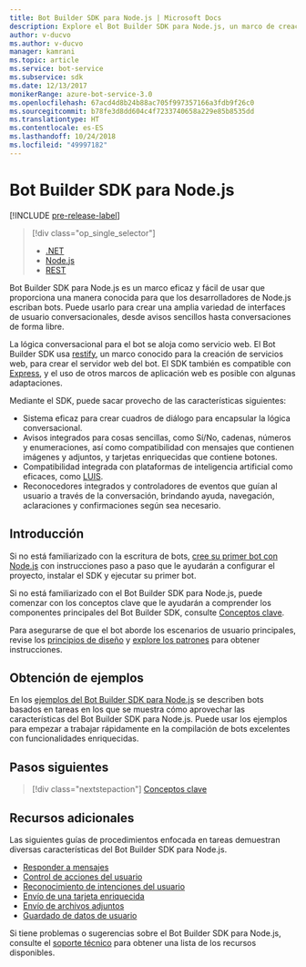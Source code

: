 ```yaml
---
title: Bot Builder SDK para Node.js | Microsoft Docs
description: Explore el Bot Builder SDK para Node.js, un marco de creación de bots eficaz y fácil de usar.
author: v-ducvo
ms.author: v-ducvo
manager: kamrani
ms.topic: article
ms.service: bot-service
ms.subservice: sdk
ms.date: 12/13/2017
monikerRange: azure-bot-service-3.0
ms.openlocfilehash: 67acd4d8b24b88ac705f997357166a3fdb9f26c0
ms.sourcegitcommit: b78fe3d8dd604c4f7233740658a229e85b8535dd
ms.translationtype: HT
ms.contentlocale: es-ES
ms.lasthandoff: 10/24/2018
ms.locfileid: "49997182"
---
```

# <a name="bot-builder-sdk-for-nodejs"></a>Bot Builder SDK para Node.js

[!INCLUDE [pre-release-label](../includes/pre-release-label-v3.md)]

> [!div class="op_single_selector"]
> - [.NET](../dotnet/bot-builder-dotnet-overview.md)
> - [Node.js](../nodejs/bot-builder-nodejs-overview.md)
> - [REST](../rest-api/bot-framework-rest-overview.md)

Bot Builder SDK para Node.js es un marco eficaz y fácil de usar que proporciona una manera conocida para que los desarrolladores de Node.js escriban bots.
Puede usarlo para crear una amplia variedad de interfaces de usuario conversacionales, desde avisos sencillos hasta conversaciones de forma libre.

La lógica conversacional para el bot se aloja como servicio web. El Bot Builder SDK usa <a href="http://restify.com">restify</a>, un marco conocido para la creación de servicios web, para crear el servidor web del bot. El SDK también es compatible con <a href="http://expressjs.com/">Express</a>, y el uso de otros marcos de aplicación web es posible con algunas adaptaciones. 

Mediante el SDK, puede sacar provecho de las características siguientes: 

- Sistema eficaz para crear cuadros de diálogo para encapsular la lógica conversacional.
- Avisos integrados para cosas sencillas, como Sí/No, cadenas, números y enumeraciones, así como compatibilidad con mensajes que contienen imágenes y adjuntos, y tarjetas enriquecidas que contiene botones.
- Compatibilidad integrada con plataformas de inteligencia artificial como eficaces, como <a href="http://luis.ai" target="_blank">LUIS</a>.
- Reconocedores integrados y controladores de eventos que guían al usuario a través de la conversación, brindando ayuda, navegación, aclaraciones y confirmaciones según sea necesario.

## <a name="get-started"></a>Introducción

Si no está familiarizado con la escritura de bots, [cree su primer bot con Node.js](bot-builder-nodejs-quickstart.md) con instrucciones paso a paso que le ayudarán a configurar el proyecto, instalar el SDK y ejecutar su primer bot. 

Si no está familiarizado con el Bot Builder SDK para Node.js, puede comenzar con los conceptos clave que le ayudarán a comprender los componentes principales del Bot Builder SDK, consulte [Conceptos clave](bot-builder-nodejs-concepts.md).

Para asegurarse de que el bot aborde los escenarios de usuario principales, revise los [principios de diseño](../bot-service-design-principles.md) y [explore los patrones](../bot-service-design-pattern-task-automation.md) para obtener instrucciones.

## <a name="get-samples"></a>Obtención de ejemplos

En los [ejemplos del Bot Builder SDK para Node.js](bot-builder-nodejs-samples.md) se describen bots basados en tareas en los que se muestra cómo aprovechar las características del Bot Builder SDK para Node.js. Puede usar los ejemplos para empezar a trabajar rápidamente en la compilación de bots excelentes con funcionalidades enriquecidas.

## <a name="next-steps"></a>Pasos siguientes
> [!div class="nextstepaction"]
> [Conceptos clave](bot-builder-nodejs-concepts.md)

## <a name="additional-resources"></a>Recursos adicionales

Las siguientes guías de procedimientos enfocada en tareas demuestran diversas características del Bot Builder SDK para Node.js.

* [Responder a mensajes](bot-builder-nodejs-use-default-message-handler.md)
* [Control de acciones del usuario](bot-builder-nodejs-dialog-actions.md)
* [Reconocimiento de intenciones del usuario](bot-builder-nodejs-recognize-intent-messages.md)
* [Envío de una tarjeta enriquecida](bot-builder-nodejs-send-rich-cards.md)
* [Envío de archivos adjuntos](bot-builder-nodejs-send-receive-attachments.md)
* [Guardado de datos de usuario](bot-builder-nodejs-save-user-data.md)


Si tiene problemas o sugerencias sobre el Bot Builder SDK para Node.js, consulte el [soporte técnico](../bot-service-resources-links-help.md) para obtener una lista de los recursos disponibles. 


[DesignGuide]: ../bot-service-design-principles.md 
[DesignPatterns]: ../bot-service-design-pattern-task-automation.md 
[HowTo]: bot-builder-nodejs-use-default-message-handler.md 

